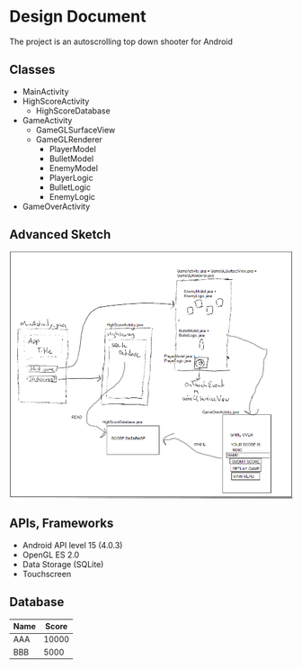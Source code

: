 Design Document
===============

The project is an autoscrolling top down shooter for Android

Classes
-------

* MainActivity
* HighScoreActivity
    * HighScoreDatabase
* GameActivity
    * GameGLSurfaceView
    * GameGLRenderer
        * PlayerModel
        * BulletModel
        * EnemyModel
        * PlayerLogic
        * BulletLogic
        * EnemyLogic
* GameOverActivity

Advanced Sketch
---------------
![Advanced sketch](https://raw.githubusercontent.com/6366295/uva_app_studio_project/master/doc/images/advancedsketch.png)

APIs, Frameworks
----------------

* Android API level 15 (4.0.3)
* OpenGL ES 2.0
* Data Storage (SQLite)
* Touchscreen

Database
--------

| Name | Score |
|------|-------|
| AAA  | 10000 |
| BBB  |  5000 |